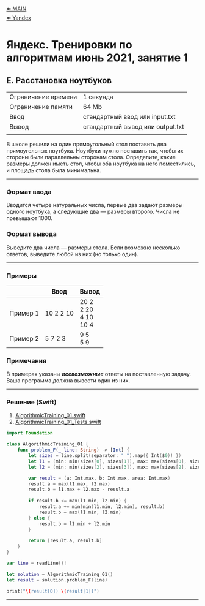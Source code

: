 [⬅️ MAIN][main]<br>[⬅️ Yandex][Yandex]  

[main]: ./../../../README.md
[Yandex]: ./../../README.md

# Яндекс. Тренировки по алгоритмам июнь 2021, занятие 1
## E. Расстановка ноутбуков

|||
|--------------------|----------------------------------|
|Ограничение времени |1 секунда                         |
|Ограничение памяти  |64 Mb                             |
|Ввод                |стандартный ввод или input.txt    |
|Вывод               |стандартный вывод или output.txt  |
|||

В школе решили на один прямоугольный стол поставить два прямоугольных ноутбука. Ноутбуки нужно поставить так, чтобы их стороны были параллельны сторонам стола. Определите, какие размеры должен иметь стол, чтобы оба ноутбука на него поместились, и площадь стола была минимальна.


---
### Формат ввода
Вводится четыре натуральных числа, первые два задают размеры одного ноутбука, а следующие два — размеры второго. Числа не превышают 1000.


### Формат вывода
Выведите два числа — размеры стола. Если возможно несколько ответов, выведите любой из них (но только один).

---
### Примеры
|         |Ввод      |Вывод                              |
|---------|----------|-----------------------------------|
|Пример 1 |10 2 2 10 |20 2 <br> 2 20 <br> 4 10 <br> 10 4 |
|Пример 2 |5 7 2 3   |9 5 <br> 5 9                       |


### Примечания
В примерах указаны ***всевозможные*** ответы на поставленную задачу. Ваша программа должна вывести один из них.


---
### Решение (Swift)
[AlgorithmicTraining_01]: ./../../YandexTasks.Swift/YandexTasks/Sources/YandexTasks/AlgorithmicTraining_01.swift

[AlgorithmicTraining_01_Tests]: ./../../YandexTasks.Swift/YandexTasks/Tests/YandexTasksTests/AlgorithmicTraining_01_Tests.swift

1. [AlgorithmicTraining_01.swift][AlgorithmicTraining_01]
2. [AlgorithmicTraining_01_Tests.swift][AlgorithmicTraining_01_Tests]

```swift
import Foundation

class AlgorithmicTraining_01 {
    func problem_F(_ line: String) -> [Int] {
        let sizes = line.split(separator: " ").map({ Int($0)! })
        let l1 = (min: min(sizes[0], sizes[1]), max: max(sizes[0], sizes[1]))
        let l2 = (min: min(sizes[2], sizes[3]), max: max(sizes[2], sizes[3]))

        var result = (a: Int.max, b: Int.max, area: Int.max)
        result.a = max(l1.max, l2.max)
        result.b = l1.max + l2.max - result.a
        
        if result.b <= max(l1.min, l2.min) {
            result.a += min(min(l1.min, l2.min), result.b)
            result.b = max(l1.min, l2.min)
        } else {
            result.b = l1.min + l2.min
        }
        
        return [result.a, result.b]
    }
}

var line = readLine()!

let solution = AlgorithmicTraining_01()
let result = solution.problem_F(line)

print("\(result[0]) \(result[1])")
```

---


